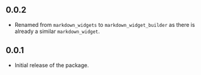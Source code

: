 ## 0.0.2

+ Renamed from `markdown_widgets` to `markdown_widget_builder` as there is
  already a similar `markdown_widget`.

## 0.0.1

+ Initial release of the package. 
